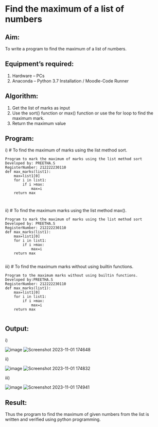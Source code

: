 # Find the maximum of a list of numbers
## Aim:
To write a program to find the maximum of a list of numbers.
## Equipment’s required:
1.	Hardware – PCs
2.	Anaconda – Python 3.7 Installation / Moodle-Code Runner
## Algorithm:
1.	Get the list of marks as input
2.	Use the sort() function or max() function or use the for loop to find the maximum mark.
3.	Return the maximum value
## Program:

i)	# To find the maximum of marks using the list method sort.
```
Program to mark the maximum of marks using the list method sort
Developed by: PREETHA.S
RegisterNumber: 212222230110
def max_marks(list1):
    max=list1[0]
    for i in list1:
        if i >max:
            max=i
    return max 



```

ii)	# To find the maximum marks using the list method max().
```
Program to mark the maximum of marks using the list method sort
Developed by: PREETHA.S
RegisterNumber: 212222230110
def max_marks(list1):
    max=list1[0]
    for i in list1:
        if i >max:
            max=i
    return max 


```

iii) # To find the maximum marks without using builtin functions.
```
Program to the maximum marks without using builtin functions.
Developed by:PREETHA.S
RegisterNumber: 212222230110
def max_marks(list1):
    max=list1[0]
    for i in list1:
        if i >max:
            max=i
    return max 


```


## Output:
i)

![image](https://github.com/Preetha-Senthamilan/FindMaximum/assets/119390282/9db135a2-5102-4d05-b8cc-8804b41dfcfd)
![Screenshot 2023-11-01 174648](https://github.com/Preetha-Senthamilan/FindMaximum/assets/119390282/46eed643-f84f-4d8e-889b-a44f4b3e5bed)

ii)

![image](https://github.com/Preetha-Senthamilan/FindMaximum/assets/119390282/d4b9569d-054e-4289-8c5d-2b27b7307092)
![Screenshot 2023-11-01 174832](https://github.com/Preetha-Senthamilan/FindMaximum/assets/119390282/091bf788-023f-4439-bd4c-a67c1b7b9e53)

iii)

![image](https://github.com/Preetha-Senthamilan/FindMaximum/assets/119390282/47b447df-91e1-4539-9a75-c166eddad0ea)
![Screenshot 2023-11-01 174941](https://github.com/Preetha-Senthamilan/FindMaximum/assets/119390282/12061dfb-5885-4720-9f03-270c5e5fa313)




## Result:
Thus the program to find the maximum of given numbers from the list is written and verified using python programming.

